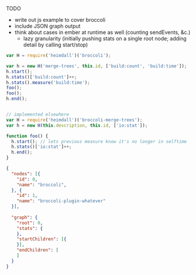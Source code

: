 TODO

- write out js example to cover broccoli
- include JSON graph output
- think about cases in ember at runtime as well (counting sendEvents, &c.)
  - lazy granularity (initially pushing stats on a single root node; adding detail by calling start/stop)


```js
var H = require('heimdall')('broccoli');

var h = new H('merge-trees', this.id, ['build:count', 'build:time']);
h.start();
h.stats()['build:count']++;
h.stats().measure('build:time');
foo();
foo();
h.end();


// implemented elsewhere
var H = require('heimdall')('broccoli-merge-trees');
var h = new H(this.description, this.id, ['io:stat']);

function foo() {
  h.start(); // lets previous measure know it's no longer in selftime
  h.stats()['io:stat']++;
  h.end();
}
```

```json
{
  "nodes": [{
    "id": 0,
    "name": "broccoli",
  }, {
    "id": 1,
    "name": "broccoli-plugin-whatever"
  }],
  
  "graph": {
    "root": 0,
    "stats": {
    },
    "startChildren": [{
    }],
    "endChildren": [
    ]
  }
}
```
